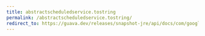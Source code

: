 ```yaml
---
title: abstractscheduledservice.tostring
permalink: /abstractscheduledservice.tostring/
redirect_to: https://guava.dev/releases/snapshot-jre/api/docs/com/google/common/util/concurrent/AbstractScheduledService.html#toString--
---
```

